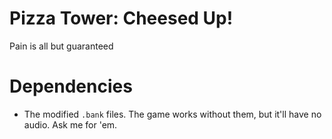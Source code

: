 # Pizza Tower: Cheesed Up!
Pain is all but guaranteed

# Dependencies
* The modified `.bank` files. The game works without them, but it'll have no audio. Ask me for 'em.
